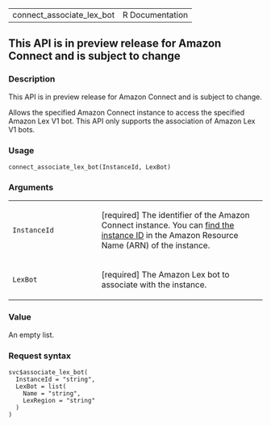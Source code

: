 <table style="width: 100%;">
<tbody>
<tr class="odd">
<td>connect_associate_lex_bot</td>
<td style="text-align: right;">R Documentation</td>
</tr>
</tbody>
</table>

## This API is in preview release for Amazon Connect and is subject to change

### Description

This API is in preview release for Amazon Connect and is subject to
change.

Allows the specified Amazon Connect instance to access the specified
Amazon Lex V1 bot. This API only supports the association of Amazon Lex
V1 bots.

### Usage

    connect_associate_lex_bot(InstanceId, LexBot)

### Arguments

<table>
<colgroup>
<col style="width: 35%" />
<col style="width: 65%" />
</colgroup>
<tbody>
<tr class="odd">
<td><code
id="connect_associate_lex_bot_:_InstanceId">InstanceId</code></td>
<td><p>[required] The identifier of the Amazon Connect instance. You can
<a
href="https://docs.aws.amazon.com/connect/latest/adminguide/find-instance-arn.html">find
the instance ID</a> in the Amazon Resource Name (ARN) of the
instance.</p></td>
</tr>
<tr class="even">
<td><code id="connect_associate_lex_bot_:_LexBot">LexBot</code></td>
<td><p>[required] The Amazon Lex bot to associate with the
instance.</p></td>
</tr>
</tbody>
</table>

### Value

An empty list.

### Request syntax

    svc$associate_lex_bot(
      InstanceId = "string",
      LexBot = list(
        Name = "string",
        LexRegion = "string"
      )
    )
